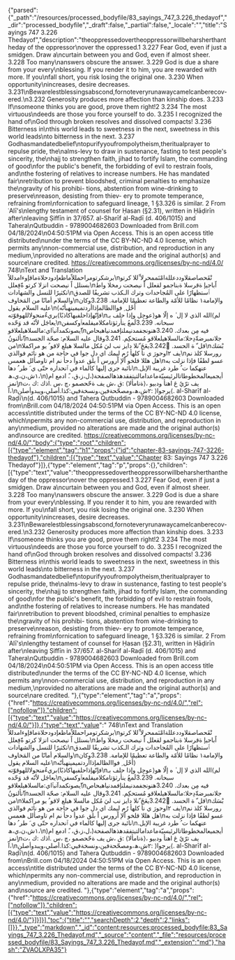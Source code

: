 {"parsed":{"_path":"/resources/processed_bodyfile/83_sayings_747_3.226_thedayof","_dir":"processed_bodyfile","_draft":false,"_partial":false,"_locale":"","title":"Sayings 747 3.226 Thedayof","description":"theoppressedovertheoppressorwillbeharsherthantheday of the oppressor\nover the oppressed.1 3.227 Fear God, even if just a smidgen. Draw a\ncurtain between you and God, even if almost sheer. 3.228 Too many\nanswers obscure the answer. 3.229 God is due a share from your every\nblessing. If you render it to him, you are rewarded with more. If you\nfall short, you risk losing the original one. 3.230 When opportunity\nincreases, desire decreases. 3.231\nBewarelestblessingsabscond,fornoteveryrunawaycamelcanberecov- ered.\n3.232 Generosity produces more affection than kinship does. 3.233 If\nsomeone thinks you are good, prove them right!2 3.234 The most virtuous\ndeeds are those you force yourself to do. 3.235 I recognized the hand of\nGod through broken resolves and dissolved compacts! 3.236 Bitterness in\nthis world leads to sweetness in the next, sweetness in this world leads\nto bitterness in the next. 3.237 Godhasmandatedbelief\ntopurifyyoufrompolytheism,theritualprayer to repulse pride, the\nalms-levy to draw in sustenance, fasting to test people's sincerity, the\nhajj to strengthen faith, jihad to fortify Islam, the commanding of good\nfor the public's benefit, the forbidding of evil to restrain fools, and\nthe fostering of relatives to increase numbers. He has mandated fair\nretribution to prevent bloodshed, criminal penalties to emphasize the\ngravity of his prohibi- tions, abstention from wine-drinking to preserve\nreason, desisting from thiev- ery to promote temperance, refraining from\nfornication to safeguard lineage, 1 §3.326 is similar. 2 From ʿAlī's\nlengthy testament of counsel for Ḥasan (§2.31), written in Ḥāḍirīn after\nleaving Ṣiffīn in 37/657. al-Sharīf al-Raḍī (d. 406/1015) and Tahera\nQutbuddin - 9789004682603 Downloaded from Brill.com 04/18/2024\n04:50:51PM via Open Access. This is an open access title distributed\nunder the terms of the CC BY-NC-ND 4.0 license, which permits any\nnon-commercial use, distribution, and reproduction in any medium,\nprovided no alterations are made and the original author(s) and source\nare credited. https://creativecommons.org/licenses/by-nc-nd/4.0/ 748\nText and Translation برشكرتومراحمللاًماظعإدودحلاةماقإوءامدللاً\nنْقَحصاصقلاوددعللةامْنَممحرلا ِّللا كرتو بسنلل اً نيصحت انزلا كرتو ةّفِعلل\nاًباجيإ ةقرسلا ةبناجمو لقعلل اً نيصحت رمخلا واط تكثيرًا للنسل والشهادات\nٱستظهارًا على المُجاحدات وترك الـكذب تشريفًا للصدق والسلام أمانًا من المَخاوف\nوالإمامة١ نظامًا للأمّة والطاعة تعظيمًا للإمامة. 3.238وكان عليه السلام يقول\nأَحْل ِ فواالظالمإذاأردتميمينهبأنّه⟩بريءٌمنحولاللهوقوّته⟨فإنّهإذاحلفبهاكاذبًا\nعوجِل وإذا حلف بـ⟩الله الذي لا إل ٰ ه إلّا هو⟨لم يعاجَل لأنّه قد وَحّده\nسبحانه. 3.239لَمعُ ينأرثؤتامكلاميفلمعٱوكسفن ّيصونكمدآنبٱاي:مالسلاهيلعلاقو\nفيه مِن بعدك. 3.240هنونجفمدنيملنإفمدنياهبحاص ّنألنونُ\nجلانمبرضةّدِحلا:مالسلاهيلعلاقو مُستحكِم. 3.241وقال عليه السلام: صحّة الجسد من\nقل ّ ة الحسد. 3.242ّيعَخَ ّنلا دايز نب ليَ مُكل مالسلا هيلع لاقو ُ يو مراكملا\nبْسَك يف ٢اوحورَ ي نأ كلهأ رُم ليمك اي دلِ جوا في حاجة من هو نائم فوالذي\nرورسلا كلذ نم هل هللا قلخو اّلإ اًرورس اً بلق عدوأ دحأ نم ام تاوصألل هعمس\nعسو لطفًا فإذا نزلت به نائبة جرى إليها كالماء في ٱنحداره حتّى ي َ طر ُ دها\nعنهكما ت ُ طرد غريبة الإبل. ١ش،ن،ي،ھ،\n)أيجميعالمخطوطاتالرئيسيّةماعدامالتيتفقدهذهالصفحة(،ل،ز،ق، .ً ادمع ام ٍنمز\nيف ترّيُ غ اهنأ ودبيو ،⟨ةنامألا⟩ :ق ،ش يف ةحّحصمو ،چ ،س .اذك :ك ،ت ،آ\n٢ش،ھ،ومصحّحةفين،ونسخةفيي:كذا.أصلي،ويبدوأصلن: ⟩يرجوا⟨. al-Sharīf al-Raḍī\n(d. 406/1015) and Tahera Qutbuddin - 9789004682603 Downloaded from\nBrill.com 04/18/2024 04:50:51PM via Open Access. This is an open access\ntitle distributed under the terms of the CC BY-NC-ND 4.0 license, which\npermits any non-commercial use, distribution, and reproduction in any\nmedium, provided no alterations are made and the original author(s) and\nsource are credited. https://creativecommons.org/licenses/by-nc-nd/4.0/","body":{"type":"root","children":[{"type":"element","tag":"h1","props":{"id":"chapter-83-sayings-747-3226-thedayof"},"children":[{"type":"text","value":"Chapter 83: Sayings 747 3.226 Thedayof"}]},{"type":"element","tag":"p","props":{},"children":[{"type":"text","value":"theoppressedovertheoppressorwillbeharsherthantheday of the oppressor\nover the oppressed.1 3.227 Fear God, even if just a smidgen. Draw a\ncurtain between you and God, even if almost sheer. 3.228 Too many\nanswers obscure the answer. 3.229 God is due a share from your every\nblessing. If you render it to him, you are rewarded with more. If you\nfall short, you risk losing the original one. 3.230 When opportunity\nincreases, desire decreases. 3.231\nBewarelestblessingsabscond,fornoteveryrunawaycamelcanberecov- ered.\n3.232 Generosity produces more affection than kinship does. 3.233 If\nsomeone thinks you are good, prove them right!2 3.234 The most virtuous\ndeeds are those you force yourself to do. 3.235 I recognized the hand of\nGod through broken resolves and dissolved compacts! 3.236 Bitterness in\nthis world leads to sweetness in the next, sweetness in this world leads\nto bitterness in the next. 3.237 Godhasmandatedbelief\ntopurifyyoufrompolytheism,theritualprayer to repulse pride, the\nalms-levy to draw in sustenance, fasting to test people's sincerity, the\nhajj to strengthen faith, jihad to fortify Islam, the commanding of good\nfor the public's benefit, the forbidding of evil to restrain fools, and\nthe fostering of relatives to increase numbers. He has mandated fair\nretribution to prevent bloodshed, criminal penalties to emphasize the\ngravity of his prohibi- tions, abstention from wine-drinking to preserve\nreason, desisting from thiev- ery to promote temperance, refraining from\nfornication to safeguard lineage, 1 §3.326 is similar. 2 From ʿAlī's\nlengthy testament of counsel for Ḥasan (§2.31), written in Ḥāḍirīn after\nleaving Ṣiffīn in 37/657. al-Sharīf al-Raḍī (d. 406/1015) and Tahera\nQutbuddin - 9789004682603 Downloaded from Brill.com 04/18/2024\n04:50:51PM via Open Access. This is an open access title distributed\nunder the terms of the CC BY-NC-ND 4.0 license, which permits any\nnon-commercial use, distribution, and reproduction in any medium,\nprovided no alterations are made and the original author(s) and source\nare credited. "},{"type":"element","tag":"a","props":{"href":"https://creativecommons.org/licenses/by-nc-nd/4.0/","rel":["nofollow"]},"children":[{"type":"text","value":"https://creativecommons.org/licenses/by-nc-nd/4.0/"}]},{"type":"text","value":" 748\nText and Translation برشكرتومراحمللاًماظعإدودحلاةماقإوءامدللاً\nنْقَحصاصقلاوددعللةامْنَممحرلا ِّللا كرتو بسنلل اً نيصحت انزلا كرتو ةّفِعلل\nاًباجيإ ةقرسلا ةبناجمو لقعلل اً نيصحت رمخلا واط تكثيرًا للنسل والشهادات\nٱستظهارًا على المُجاحدات وترك الـكذب تشريفًا للصدق والسلام أمانًا من المَخاوف\nوالإمامة١ نظامًا للأمّة والطاعة تعظيمًا للإمامة. 3.238وكان عليه السلام يقول\nأَحْل ِ فواالظالمإذاأردتميمينهبأنّه⟩بريءٌمنحولاللهوقوّته⟨فإنّهإذاحلفبهاكاذبًا\nعوجِل وإذا حلف بـ⟩الله الذي لا إل ٰ ه إلّا هو⟨لم يعاجَل لأنّه قد وَحّده\nسبحانه. 3.239لَمعُ ينأرثؤتامكلاميفلمعٱوكسفن ّيصونكمدآنبٱاي:مالسلاهيلعلاقو\nفيه مِن بعدك. 3.240هنونجفمدنيملنإفمدنياهبحاص ّنألنونُ\nجلانمبرضةّدِحلا:مالسلاهيلعلاقو مُستحكِم. 3.241وقال عليه السلام: صحّة الجسد من\nقل ّ ة الحسد. 3.242ّيعَخَ ّنلا دايز نب ليَ مُكل مالسلا هيلع لاقو ُ يو مراكملا\nبْسَك يف ٢اوحورَ ي نأ كلهأ رُم ليمك اي دلِ جوا في حاجة من هو نائم فوالذي\nرورسلا كلذ نم هل هللا قلخو اّلإ اًرورس اً بلق عدوأ دحأ نم ام تاوصألل هعمس\nعسو لطفًا فإذا نزلت به نائبة جرى إليها كالماء في ٱنحداره حتّى ي َ طر ُ دها\nعنهكما ت ُ طرد غريبة الإبل. ١ش،ن،ي،ھ،\n)أيجميعالمخطوطاتالرئيسيّةماعدامالتيتفقدهذهالصفحة(،ل،ز،ق، .ً ادمع ام ٍنمز\nيف ترّيُ غ اهنأ ودبيو ،⟨ةنامألا⟩ :ق ،ش يف ةحّحصمو ،چ ،س .اذك :ك ،ت ،آ\n٢ش،ھ،ومصحّحةفين،ونسخةفيي:كذا.أصلي،ويبدوأصلن: ⟩يرجوا⟨. al-Sharīf al-Raḍī\n(d. 406/1015) and Tahera Qutbuddin - 9789004682603 Downloaded from\nBrill.com 04/18/2024 04:50:51PM via Open Access. This is an open access\ntitle distributed under the terms of the CC BY-NC-ND 4.0 license, which\npermits any non-commercial use, distribution, and reproduction in any\nmedium, provided no alterations are made and the original author(s) and\nsource are credited. "},{"type":"element","tag":"a","props":{"href":"https://creativecommons.org/licenses/by-nc-nd/4.0/","rel":["nofollow"]},"children":[{"type":"text","value":"https://creativecommons.org/licenses/by-nc-nd/4.0/"}]}]}],"toc":{"title":"","searchDepth":2,"depth":2,"links":[]}},"_type":"markdown","_id":"content:resources:processed_bodyfile:83_Sayings_747_3.226_Thedayof.md","_source":"content","_file":"resources/processed_bodyfile/83_Sayings_747_3.226_Thedayof.md","_extension":"md"},"hash":"ZVAOLXPA35"}